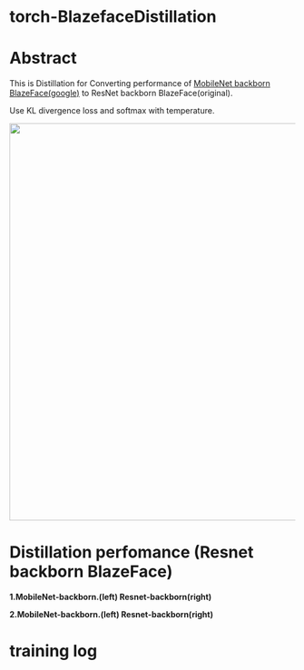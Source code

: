 # torch-BlazefaceDistillation


# Abstract
This is Distillation for Converting performance of [MobileNet backborn BlazeFace(google)](https://google.github.io/mediapipe/solutions/face_detection.html) to ResNet backborn BlazeFace(original).

Use KL divergence loss and softmax with temperature.

<img src="https://user-images.githubusercontent.com/48679574/122850849-e3ed0700-d348-11eb-9fb9-ac0a18dc8b1d.jpeg" width="700px">





# Distillation perfomance (Resnet backborn BlazeFace)

<b>1.MobileNet-backborn.(left)   Resnet-backborn(right)</b>





<b>2.MobileNet-backborn.(left)   Resnet-backborn(right)</b>


# training log 


